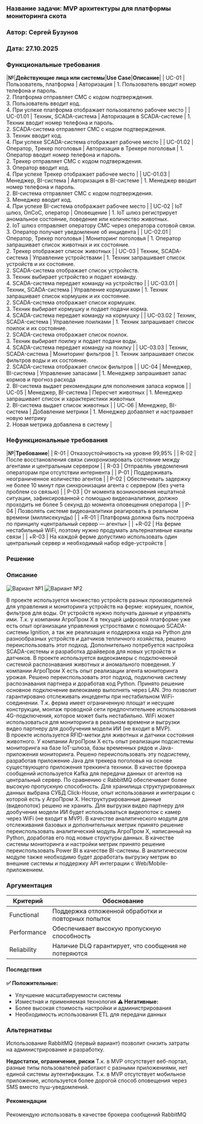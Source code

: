 ### <a name="_b7urdng99y53"></a>**Название задачи: MVP архитектуры для платформы мониторинга скота** 
### <a name="_hjk0fkfyohdk"></a>**Автор: Сергей Бузунов**
### <a name="_uanumrh8zrui"></a>**Дата: 27.10.2025**
### <a name="_3bfxc9a45514"></a>**Функциональные требования**

|**№**|**Действующие лица или системы**|**Use Case**|**Описание**|
| UC-01 | Пользователь, платформа | Авторизация | 1. Пользователь вводит номер телефона и пароль. <br /> 2. Платформа отправляет СМС с кодом подтверждения. <br /> 3. Пользователь вводит код. <br /> 4. При успехе платформа отображает пользователю рабочее место |
| UC-01.01 | Техник, SCADA-система | Авторизация в SCADA-системе | 1. Техник вводит номер телефона и пароль. <br /> 2. SCADA-система отправляет СМС с кодом подтверждения. <br /> 3. Техник вводит код. <br /> 4. При успехе SCADA-система отображает рабочее место |
| UC-01.02 | Оператор, Трекер поголовья | Авторизация в Трекере поголовья | 1. Оператор вводит номер телефона и пароль. <br /> 2. Трекер отправляет СМС с кодом подтверждения. <br /> 3. Оператор вводит код. <br /> 4. При успехе Трекер отображает рабочее место |
| UC-01.03 | Менеджер, BI-система | Авторизация в BI-системе | 1. Менеджер вводит номер телефона и пароль. <br /> 2. BI-система отправляет СМС с кодом подтверждения. <br /> 3. Менеджер вводит код. <br /> 4. При успехе BI-система отображает рабочее место |
| UC-02 | IoT шлюз, ОпСоС, оператор | Оповещение | 1. IoT шлюз регистрирует аномальное состояние, поведение или количество животных. <br /> 2. IoT шлюз отправляет оператору СМС через оператора сотовой связи. <br /> 3. Оператор получает уведомление об инцидента |
| UC-02.01 | Оператор, Трекер поголовья | Мониторинг поголовья | 1. Оператор запрашивает список животных и их состояние. <br /> 2. Трекер отображает список животных |
| UC-03 | Техник, SCADA-система | Управление устройствами | 1. Техник запрашивает список устройств и их состояние. <br /> 2. SCADA-система отображает список устройкств. <br /> 3. Техник выбирает устройство и подает команду. <br /> 4. SCADA-система передает команду на устройство |
| UC-03.01 | Техник, SCADA-система | Управление кормушками | 1. Техник запрашивает список кормушек и их состояние. <br /> 2. SCADA-система отображает список кормушек. <br /> 3. Техник выбирает кормушку и подает подачи корма. <br /> 4. SCADA-система передает команду на кормушку |
| UC-03.02 | Техник, SCADA-система | Управление поилками | 1. Техник запрашивает список поилок и их состояние. <br /> 2. SCADA-система отображает список поилок. <br /> 3. Техник выбирает поилку и подает подачи воды. <br /> 4. SCADA-система передает команду на поилку |
| UC-03.03 | Техник, SCADA-система | Мониторинг фильтров | 1. Техник запрашивает список фильтров воды и их состояние. <br /> 2. SCADA-система отображает список фильтров |
| UC-04 | Менеджер, BI-система | Управление запасами | 1. Менеджер запрашивает запас кормов и прогноз расхода <br /> 2. BI-система выдает рекомендации для пополнения запаса кормов |
| UC-05 | Менеджер, BI-система | Пересчет животных | 1. Менеджер запрашивает список и характеристики животных <br /> 2. BI-система выдает список животных  |
| UC-06 | Менеджер, BI-система | Добавление метрики | 1. Менеджер добавляет и настраивает новую метрику <br /> 2. Новая метрика добавлена в систему |

### <a name="_u8xz25hbrgql"></a>**Нефункциональные требования**
|**№**|**Требование**|
| R-01 | Отказоустойчивость на уровне 99,95% |
| R-02 | После восстановления связи синхронизировать состояние между агентами и центральным сервером |
| R-03 | Отправляь уведомления операторам при отсутствии интернента |
| P-01 | Поддерживать неограниченное количество агентов |
| P-02 | Обеспечивать задержку не более 10 минут при синхронизации агента с сервером (без учета проблем со связью) |
| P-03 | От момента возникновения нештатной ситуации, зафиксированной с помощью видеоаналитики, должно проходить не более 5 секунд до момента оповещения оператора |
| P-04 | Позволять системе видеоаналитики реагировать в реальном времени (миллисекунды) |
| +R-01 | Платформа должна быть построена по принципу «центральный сервер — агенты» |
| +R-02 | На ферме нестабильный WiFi, поэтому нужно продумать альтернативные каналы связи |
| +R-03 | На каждой ферме допустимо использовать один центральный сервер и необходимый набор edge-устройств |

### <a name="_qmphm5d6rvi3"></a>**Решение**
### Описание
![Вариант №1](С2_Диаграмма_контейнеров_v1.png)
![Вариант №2](С2_Диаграмма_контейнеров_v2.png)

В проекте используется множество устройств разных производителей для управления и мониторинга устройств на ферме: кормушек, поилок, фильтров для воды. От устройств нужно получать данные и управлять ими. Т.к. у компании АгроПром Х в текущей цифровой платформе уже есть опыт организации управления устроствами с помощью SCADA-системы Ignition, а так же реализация и поддержка кода на Python для разнообразных устройств и датчиков тепличного хозяйства, решено переиспользовать этот подход. Дополнительно потребуется настройка SCADA-системы и разработка драйверов для новых устройств и датчиков.
В проекте используется видеокамеры с подключенной системой распознавания животных и аномального поведения. У компании АгроПром Х есть опыт реализации агента мониторинга урожая. Решено переиспользовать этот подход, подключив систему распознавания партнера и доработав код Python. 
Принято решение основное подключение вилеокамер выполнять через LAN. Это позволит гарантировано отслеживать инцеденты при нестабильном WiFi-соединении. Т.к. ферма имеет ограниченную площат и несущие конструкции, монтаж проводной сети предпочтительнее использования 4G-подключения, которое может быть нестабильно. WiFi может использоваться для мониторинга в реальном времени и выгрузки видео партнеру для дообучения модели ИИ (не входит в MVP).     
В проекте используется RFID-метки для животных и датчики состояния животного.  У компании АгроПром Х есть опыт реализации подсистемы мониторинга на базе IoT-шлюза, базы временных рядов и Java-приложения мониторинга. Решено переиспользовать эту подсистему, разработав приложение Java для трекера поголовья на основе существующего приложения треккинга техники.
В качестве брокера сообщений используется Kafka для передачи данных от агентов на центральный сервер. По сравнению с RabbitMQ  обеспечивает более высокую пропускную способность.
Для хранилища структурированных данных выбрана СУБД Click-House, опыт использования и интеграции с которой есть у АгроПром Х. Неструктурированные данные (видеопоток) решено не хранить. Для выгрузки видео партнеру для дообучения модели ИИ будет использоваться видеопоток с камер через WiFi (не входит в MVP).
В качестве аналитического модуля для отслеживания базовых и дополнительных метрик принято решение переиспользовать аналитический модуль АгроПром Х, написанный на Python, доработав его под новые структуры данных. В качестве системы мониторинга и настройки метрик принято решение переиспользовать Power BI в качестве BI-системы. В аналитическом модуле также необходимо будет доработать выгрузку метрик во внешние системы и поддержку API интеграции с Web/Mobile-приложением.

### Аргументация
| Критерий         | Обоснование                 |
|------------------|-----------------------------|
| Functional  | Поддержка отложенной обработки и повторных попыток  |
| Performance |	Обеспечивает высокую пропускную способность |
| Reliability | Наличие DLQ гарантирует, что сообщения не потеряются |

#### Последствия

**✅ Положительные:**
- Улучшение масштабируемости системы
- Изместная и применяемая технология
**⚠️ Негативные:**
- Более высокая стоимость настройки и администрирования
- Необходимость использования ETL для передачи данных


### <a name="_bjrr7veeh80c"></a>**Альтернативы**
Использование RabbitMQ (первый вариант) позволит снизить затраты на администрирование и разработку.

**Недостатки, ограничения, риски**
Т.к. в МVP отсутствует веб-портал, разные типы пользователей работают с разными приложениями, нет единой системы аутентификации.
Т.к. в МVP отсутствует мобильное приложение, используется более дорогой способ оповещения через SMS вместо пуш-уведомлений.

#### Рекомендации
Рекомендую использовать в качестве брокера сообщений RabbitMQ




